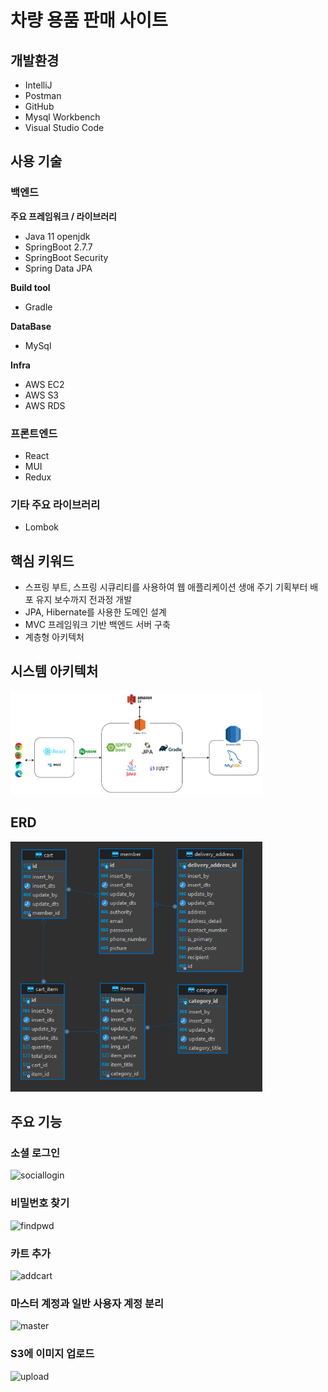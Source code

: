 # 차량 용품 판매 사이트

## 개발환경


- IntelliJ
- Postman
- GitHub
- Mysql Workbench
- Visual Studio Code

## 사용 기술



### 백엔드

**주요 프레임워크 / 라이브러리**

- Java 11 openjdk
- SpringBoot 2.7.7
- SpringBoot Security
- Spring Data JPA

**Build tool**

- Gradle

**DataBase**

- MySql

**Infra**

- AWS EC2
- AWS S3
- AWS RDS

### 프론트엔드

- React
- MUI
- Redux

### 기타 주요 라이브러리

- Lombok

## 핵심 키워드



- 스프링 부트, 스프링 시큐리티를 사용하여 웹 애플리케이션 생애 주기 기획부터 배포 유지 보수까지 전과정 개발
- JPA, Hibernate를 사용한 도메인 설계
- MVC 프레임워크 기반 백엔드 서버 구축
- 계층형 아키텍처

## 시스템 아키텍처
<img src="Docs/image/SystemArchitecture.png" width="80%">

## ERD
<img src="Docs/image/ERD.png" width="80%" height="400px">

## 주요 기능


### 소셜 로그인
![sociallogin](/Docs/gif/sociallogin.gif)


### 비밀번호 찾기
![findpwd](/Docs/gif/findpwd.gif)

### 카트 추가
![addcart](/Docs/gif/addcart.gif)

### 마스터 계정과 일반 사용자 계정 분리
![master](/Docs/gif/master.gif)

### S3에 이미지 업로드
![upload](/Docs/gif/upload.gif)
